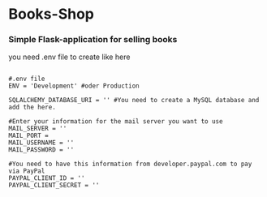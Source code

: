 # Books-Shop
### Simple Flask-application for selling books

you need .env file to create like here
```shell

#.env file 
ENV = 'Development' #oder Production

SQLALCHEMY_DATABASE_URI = '' #You need to create a MySQL database and add the here.

#Enter your information for the mail server you want to use
MAIL_SERVER = ''
MAIL_PORT = 
MAIL_USERNAME = ''
MAIL_PASSWORD = ''

#You need to have this information from developer.paypal.com to pay via PayPal
PAYPAL_CLIENT_ID = ''
PAYPAL_CLIENT_SECRET = ''

```
